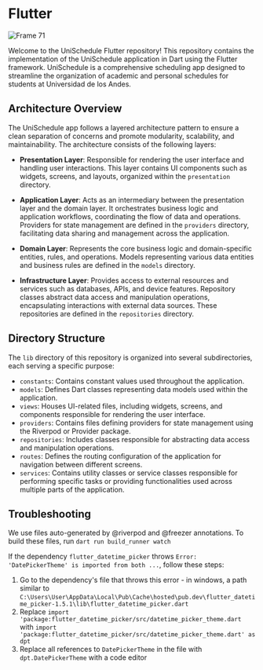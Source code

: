 # Flutter

![Frame 71](https://github.com/ISIS3510-202410-Team-13/Flutter/assets/68788933/284a5b1f-5165-4b24-9f49-230691fb4ff4)

Welcome to the UniSchedule Flutter repository! This repository contains the implementation of the UniSchedule application in Dart using the Flutter framework. UniSchedule is a comprehensive scheduling app designed to streamline the organization of academic and personal schedules for students at Universidad de los Andes.

## Architecture Overview

The UniSchedule app follows a layered architecture pattern to ensure a clean separation of concerns and promote modularity, scalability, and maintainability. The architecture consists of the following layers:

- **Presentation Layer**: Responsible for rendering the user interface and handling user interactions. This layer contains UI components such as widgets, screens, and layouts, organized within the `presentation` directory.

- **Application Layer**: Acts as an intermediary between the presentation layer and the domain layer. It orchestrates business logic and application workflows, coordinating the flow of data and operations. Providers for state management are defined in the `providers` directory, facilitating data sharing and management across the application.

- **Domain Layer**: Represents the core business logic and domain-specific entities, rules, and operations. Models representing various data entities and business rules are defined in the `models` directory.

- **Infrastructure Layer**: Provides access to external resources and services such as databases, APIs, and device features. Repository classes abstract data access and manipulation operations, encapsulating interactions with external data sources. These repositories are defined in the `repositories` directory.

## Directory Structure

The `lib` directory of this repository is organized into several subdirectories, each serving a specific purpose:

- `constants`: Contains constant values used throughout the application.
- `models`: Defines Dart classes representing data models used within the application.
- `views`: Houses UI-related files, including widgets, screens, and components responsible for rendering the user interface.
- `providers`: Contains files defining providers for state management using the Riverpod or Provider package.
- `repositories`: Includes classes responsible for abstracting data access and manipulation operations.
- `routes`: Defines the routing configuration of the application for navigation between different screens.
- `services`: Contains utility classes or service classes responsible for performing specific tasks or providing functionalities used across multiple parts of the application.

## Troubleshooting

We use files auto-generated by @riverpod and @freezer annotations. To build these files, run `dart run build_runner watch`

If the dependency `flutter_datetime_picker` throws `Error: 'DatePickerTheme' is imported from both ...`, follow these steps:

1. Go to the dependency's file that throws this error - in windows, a path similar to `C:\Users\User\AppData\Local\Pub\Cache\hosted\pub.dev\flutter_datetime_picker-1.5.1\lib\flutter_datetime_picker.dart`
2. Replace `import 'package:flutter_datetime_picker/src/datetime_picker_theme.dart` with `import 'package:flutter_datetime_picker/src/datetime_picker_theme.dart' as dpt`
3. Replace all references to `DatePickerTheme` in the file with `dpt.DatePickerTheme` with a code editor
